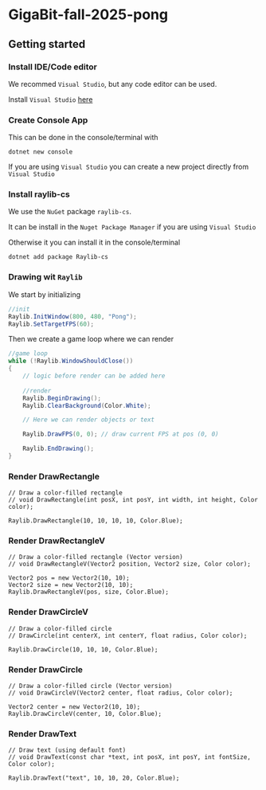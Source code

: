 # GigaBit-fall-2025-pong

## Getting started
### Install IDE/Code editor
We recommed `Visual Studio`, but any code editor can be used.

Install `Visual Studio` [here](https://visualstudio.microsoft.com/downloads/)

### Create Console App
This can be done in the console/terminal with 
```
dotnet new console
```

If you are using `Visual Studio` you can create a new project directly from `Visual Studio`

### Install raylib-cs
We use the `NuGet` package `raylib-cs`.

It can be install in the `Nuget Package Manager` if you are using `Visual Studio`

Otherwise it you can install it in the console/terminal
```
dotnet add package Raylib-cs
```

### Drawing wit `Raylib`

We start by initializing 

```cs
//init
Raylib.InitWindow(800, 480, "Pong");
Raylib.SetTargetFPS(60);
```

Then we create a game loop where we can render
```cs
//game loop
while (!Raylib.WindowShouldClose())
{
    // logic before render can be added here
    
    //render
    Raylib.BeginDrawing();
    Raylib.ClearBackground(Color.White);

    // Here we can render objects or text

    Raylib.DrawFPS(0, 0); // draw current FPS at pos (0, 0)

    Raylib.EndDrawing();
}
```


### Render DrawRectangle 
```
// Draw a color-filled rectangle
// void DrawRectangle(int posX, int posY, int width, int height, Color color); 

Raylib.DrawRectangle(10, 10, 10, 10, Color.Blue); 
```

### Render DrawRectangleV
```
// Draw a color-filled rectangle (Vector version)
// void DrawRectangleV(Vector2 position, Vector2 size, Color color); 

Vector2 pos = new Vector2(10, 10);
Vector2 size = new Vector2(10, 10);
Raylib.DrawRectangleV(pos, size, Color.Blue);
```

### Render DrawCircleV
```
// Draw a color-filled circle
// DrawCircle(int centerX, int centerY, float radius, Color color);     

Raylib.DrawCircle(10, 10, 10, Color.Blue);

```

### Render DrawCircle 
```
// Draw a color-filled circle (Vector version)
// void DrawCircleV(Vector2 center, float radius, Color color); 

Vector2 center = new Vector2(10, 10);
Raylib.DrawCircleV(center, 10, Color.Blue);
```

### Render DrawText
```
// Draw text (using default font)
// void DrawText(const char *text, int posX, int posY, int fontSize, Color color); 

Raylib.DrawText("text", 10, 10, 20, Color.Blue);
```
